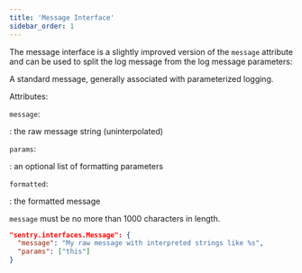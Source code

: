 ```yaml
---
title: 'Message Interface'
sidebar_order: 1
---
```


The message interface is a slightly improved version of the `message` attribute and can be used to split the log message from the log message parameters:

A standard message, generally associated with parameterized logging.

Attributes:

`message`:

: the raw message string (uninterpolated)

`params`:

: an optional list of formatting parameters

`formatted`:

: the formatted message

`message` must be no more than 1000 characters in length.

```json
"sentry.interfaces.Message": {
  "message": "My raw message with interpreted strings like %s",
  "params": ["this"]
}
```
